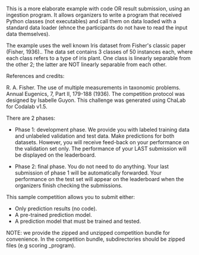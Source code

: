 This is a more elaborate example with code OR result submission, using an ingestion program. It allows organizers to write a program that received Python classes (not executables) and call them on data loaded with a standard data loader (ehnce the participants do not have to read the input data themselves).

The example uses the well known Iris dataset from Fisher's classic paper (Fisher, 1936).. The data set contains 3 classes of 50 instances each, where each class refers to a type of iris plant. One class is linearly separable from the other 2; the latter are NOT linearly separable from each other.

References and credits: 

R. A. Fisher. The use of multiple measurements in taxonomic problems. Annual Eugenics, 7, Part II, 179-188 (1936). 
The competition protocol was designed by Isabelle Guyon. 
This challenge was generated using ChaLab for Codalab v1.5.

There are 2 phases:

* Phase 1: development phase. We provide you with labeled training data and unlabeled validation and test data. Make predictions for both datasets. However, you will receive feed-back on your performance on the validation set only. The performance of your LAST submission will be displayed on the leaderboard.

* Phase 2: final phase. You do not need to do anything. Your last submission of phase 1 will be automatically forwarded. Your performance on the test set will appear on the leaderboard when the organizers finish checking the submissions.

This sample competition allows you to submit either:

* Only prediction results (no code).
* A pre-trained prediction model.
* A prediction model that must be trained and tested.

NOTE: we provide the zipped and unzipped competition bundle for convenience. In the competition bundle, subdirectories should be zipped files (e.g scoring _program).